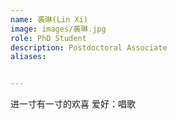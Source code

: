 ```yaml
---
name: 袭琳(Lin Xi)
image: images/袭琳.jpg
role: PhD Student
description: Postdoctoral Associate
aliases:


---
```

进一寸有一寸的欢喜
爱好：唱歌

